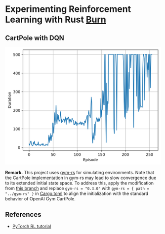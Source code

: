 # Experimenting Reinforcement Learning with Rust [Burn](https://github.com/Tracel-AI/burn)

## CartPole with DQN

![cartpole-training](./assets/cartpole.svg)

**Remark.** This project uses [gym-rs](https://github.com/MathisWellmann/gym-rs) for simulating environments.
Note that the CartPole implementation in gym-rs may lead to slow convergence due to its extended initial state space.
To address this, apply the modification
from [this branch](https://github.com/yunjhongwu/gym-rs/tree/fix-cartpole-starting-state)
and replace `gym-rs = "0.3.0"` with `gym-rs = { path = "../gym-rs" }` in [Cargo.toml](./Cargo.toml) to align the
initialization with the standard behavior of OpenAI Gym CartPole.

## References

- [PyTorch RL tutorial](https://pytorch.org/tutorials/intermediate/reinforcement_q_learning.html)

